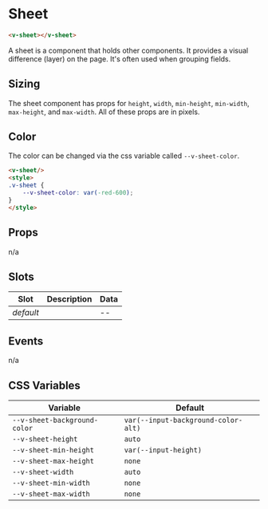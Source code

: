 # Sheet

```html
<v-sheet></v-sheet>
```

A sheet is a component that holds other components. It provides a visual difference (layer) on the page. It's often used when grouping fields.

## Sizing

The sheet component has props for `height`, `width`, `min-height`, `min-width`, `max-height`, and `max-width`. All of these props are in pixels.

## Color

The color can be changed via the css variable called `--v-sheet-color`.

```html
<v-sheet/>
<style>
.v-sheet {
    --v-sheet-color: var(-red-600);
}
</style>
```

## Props
n/a

## Slots
| Slot      | Description | Data  |
|-----------|-------------|-------|
| _default_ |             | --    |

## Events
n/a

## CSS Variables
| Variable                     | Default                             |
|------------------------------|-------------------------------------|
| `--v-sheet-background-color` | `var(--input-background-color-alt)` |
| `--v-sheet-height`           | `auto`                              |
| `--v-sheet-min-height`       | `var(--input-height)`               |
| `--v-sheet-max-height`       | `none`                              |
| `--v-sheet-width`            | `auto`                              |
| `--v-sheet-min-width`        | `none`                              |
| `--v-sheet-max-width`        | `none`                              |
